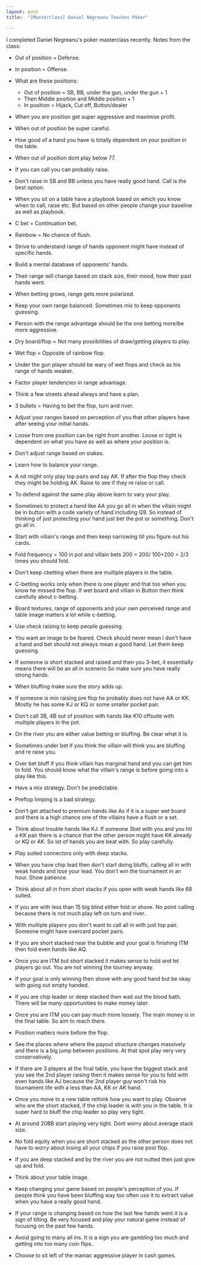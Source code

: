 ```yaml
---
layout: post
title:  "[Masterclass] Daniel Negreanu Teaches Poker"

---
```

I completed Daniel Negreanu's poker masterclass recently. Notes from the class:

+ Out of position = Defense.

+ In position = Offense.

+ What are these positions:
  + Out of position = SB, BB, under the gun, under the gun + 1
  + Then Middle position and Middle position + 1
  + In position = Hijack, Cut off, Button/dealer

+ When you are position get super aggressive and maximise profit.

+ When out of position be super careful.

+ How good of a hand you have is totally dependent on your position in the table.

+ When out of position dont play below 77.

+ If you can call you can probably raise.

+ Don't raise in SB and BB unless you have really good hand. Call is the best option.

+ When you sit on a table have a playbook based on which you know when to call, raise etc. But based on other people change your baseline as well as playbook.

+ C bet = Continuation bet.

+ Rainbow = No chance of flush.

+ Strive to understand range of hands opponent might have instead of specific hands.

+ Build a mental database of opponents' hands.

+ Their range will change based on stack size, their mood, how their past hands went.

+ When betting grows, range gets more polarized.

+ Keep your own range balanced. Sometimes mix to keep opponents guessing.

+ Person with the range advantage should be the one betting more/be more aggressive.

+ Dry board/flop = Not many possibilities of draw/getting players to play.

+ Wet flop = Opposite of rainbow flop.

+ Under the gun player should be wary of wet flops and check as his range of hands weaker.

+ Factor player tendencies in range advantage.

+ Think a few streets ahead always and have a plan.

+ 3 bullets = Having to bet the flop, turn and river.

+ Adjust your ranges based on perception of you that other players have after seeing your initial hands.

+ Loose from one position can be right from another. Loose or tight is dependent on what you have as well as where your position is.

+ Don't adjust range based on stakes.

+ Learn how to balance your range.

+ A nit might only play top pairs and say AK. If after the flop they check they might be holding AK. Raise to see if they re raise or call.

+ To defend against the same play above learn to vary your play.

+ Sometimes to protect a hand like AA you go all in when the villain might be in button with a code variety of hand including Q9. So instead of thinking of just protecting your hand just bet the pot or something. Don't go all in.

+ Start with villain's range and then keep narrowing till you figure out his cards.

+ Fold frequency = 100 in pot and villain bets 200 = 200/ 100+200 = 2/3 times you should fold.

+ Don't keep cbetting when there are multiple players in the table.

+ C-betting works only when there is one player and that too when you know he missed the flop. If wet board and villain in Button then think carefully about c-betting.

+ Board textures, range of opponents and your own perceived range and table image matters a lot while c-betting.

+ Use check raising to keep people guessing.

+ You want an image to be feared. Check should never mean I don't have a hand and bet should not always mean a good hand. Let them keep guessing.

+ If someone is short stacked and raised and then you 3-bet, it essentially means there will be an all in scenerio So make sure you have really strong hands.

+ When bluffing make sure the story adds up.

+ If someone is min raising pre flop he probably does not have AA or KK. Mostly he has some KJ or KQ or some smaller pocket pair.

+ Don't call 3B, 4B out of position with hands like K10 offsuite with multiple players in the pot.

+ On the river you are either value betting or bluffing. Be clear what it is.

+ Sometimes under bet if you think the villain will think you are bluffing and re raise you.

+ Over bet bluff if you think villain has marginal hand and you can get him to fold. You should know what the villain's range is before going into a play like this.

+ Have a mix strategy. Don't be predictable.

+ Preflop limping is a bad strategy.

+ Don't get attached to premium hands like As if it is a super wet board and there is a high chance one of the villains have a flush or a set.

+ Think about trouble hands like KJ. If someone 3bet with you and you hit a KK pair there is a chance that the other person might have KK already or KQ or AK. So lot of hands you are beat with. So play carefully.

+ Play suited connectors only with deep stacks.

+ When you have chip lead then don't start doing bluffs, calling all in with weak hands and lose your lead. You don't win the tournament in an hour. Show patience.

+ Think about all in from short stacks if you open with weak hands like 68 suited.

+ If you are with less than 15 big blind either fold or shove. No point calling because there is not much play left on turn and river.

+ With multiple players you don't want to call all in with just top pair. Someone might have overcard pocket pairs.

+ If you are short stacked near the bubble and your goal is finishing ITM then fold even hands like AQ.

+ Once you are ITM but short stacked it makes sense to hold and let players go out. You are not winning the tourney anyway.

+ If your goal is only winning then shove with any good hand but be okay with going out empty handed.

+ If you are chip leader or deep stacked then wait out the blood bath. There will be many opportunities to make money later.

+ Once you are ITM you can pay much more loosely. The main money is in the final table. So aim to reach there.

+ Position matters more before the flop.

+ See the places where where the payout structure changes massively and there is a big jump between positions. At that spot play very very conservatively.

+ If there are 3 players at the final table, you have the biggest stack and you see the 2nd player raising then it makes sense for you to fold with even hands like AJ because the 2nd player guy won't risk his tournament life with a less than AA, KK or AK hand.

+ Once you move to a new table rethink how you want to play. Observe who are the short stacked, if the chip leader is with you in the table. It is super hard to bluff the chip leader so play very tight.

+ At around 20BB start playing very tight. Dont worry about average stack size.

+ No fold equity when you are short stacked as the other person does not have to worry about losing all your chips if you raise post flop.

+ If you are deep stacked and by the river you are not nutted then just give up and fold.

+ Think about your table image.

+ Keep changing your game based on people's perception of you. If people think you have been bluffing way too often use it to extract value when you have a really good hand.

+ If your range is changing based on how the last few hands went it is a sign of tilting. Be very focused and play your natural game instead of focusing on the past few hands.

+ Avoid going to many all ins. It is a sign you are gambling too much and getting into too many coin flips.

+ Choose to sit left of the maniac aggressive player in cash games.
